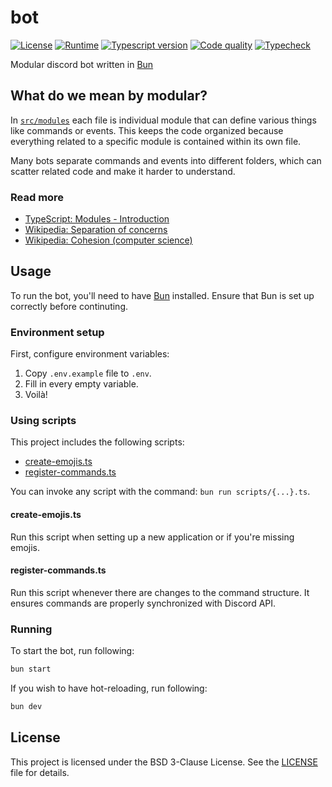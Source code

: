 # bot

[![License](https://img.shields.io/badge/License-BSD%203--Clause-%23f95740.svg?logo=freebsd&logoColor=959DA5&labelColor=343B42)](https://spdx.org/licenses/BSD-3-Clause.html)
[![Runtime](https://img.shields.io/badge/Runtime-Bun-%23f472b6.svg?logo=bun&logoColor=959DA5&labelColor=343B42)](https://bun.sh/docs)
[![Typescript version](https://img.shields.io/github/package-json/dependency-version/martwypoeta/bot/peer/typescript?logo=typescript&logoColor=959DA5&label=Typescript&labelColor=343B42)](https://github.com/martwypoeta/bot/blob/main/package.json)
[![Code quality](https://github.com/martwypoeta/bot/actions/workflows/quality.yml/badge.svg)](https://github.com/martwypoeta/bot/actions/workflows/quality.yml)
[![Typecheck](https://github.com/martwypoeta/bot/actions/workflows/typecheck.yml/badge.svg)](https://github.com/martwypoeta/bot/actions/workflows/typecheck.yml)

Modular discord bot written in [Bun](https://bun.sh/)

## What do we mean by modular?

In [`src/modules`](https://github.com/martwypoeta/bot/tree/main/src/modules) each file is individual module that can define various things like commands or events. This keeps the code organized because everything related to a specific module is contained within its own file.

Many bots separate commands and events into different folders, which can scatter related code and make it harder to understand.

### Read more

- [TypeScript: Modules - Introduction](https://www.typescriptlang.org/docs/handbook/modules/introduction.html)
- [Wikipedia: Separation of concerns](https://en.wikipedia.org/wiki/Separation_of_concerns)
- [Wikipedia: Cohesion (computer science)](https://en.wikipedia.org/wiki/Cohesion_(computer_science))

## Usage

To run the bot, you'll need to have [Bun](https://bun.sh/) installed. Ensure that Bun is set up correctly before continuting.

### Environment setup

First, configure environment variables:

1. Copy `.env.example` file to `.env`.
2. Fill in every empty variable.
3. Voilà!

### Using scripts

This project includes the following scripts:

- [create-emojis.ts](./scripts/create-emojis.ts)
- [register-commands.ts](./scripts/register-commands.ts)

You can invoke any script with the command: `bun run scripts/{...}.ts`.

#### create-emojis.ts

Run this script when setting up a new application or if you're missing emojis.

#### register-commands.ts

Run this script whenever there are changes to the command structure. It ensures commands are properly synchronized with Discord API.

### Running

To start the bot, run following:

```sh
bun start
```

If you wish to have hot-reloading, run following:

```sh
bun dev
```

## License

This project is licensed under the BSD 3-Clause License. See the [LICENSE](LICENSE) file for details.
